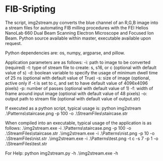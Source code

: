 # FIB-Sripting

The script, img2stream.py converts the blue channel of an R,G,B image into a stream files for automating FIB milling procedures with the FEI Helios NanoLab 660 Dual Beam Scanning Electron Microscope and Focused Ion Beam. Python source available within master, executable available upon request.

Python dependencies are: os, numpy, argparse, and pillow.

Application parameters are as follows:
-i: path to image to be converted (required)
-t: type of stream file to create: s, s16, or c (optional with default value of s)
-d: boolean variable to specify the usage of minimum dwell time of 25 ns (optional with default value of True)
-s: size of image (optional, active only if -t is set to c, and set to have default value of 4096x4096 pixels)
-p: number of passes (optional with default value of 1)
-f: width of frame around input image (optional with default value of 48 pixels)
-o: output path to stream file (optional with default value of output.str)

If executed as a python script, typical usage is:
python img2stream .\Patterns\staircase.png -p 100 -o .\StreamFiles\staircase.str

When compiled into an executable, typical usage of the application is as follows:
.\img2stream.exe -i .\Patterns\staircase.png -p 100 -o .\StreamFiles\staircase.str
.\img2stream.exe -i .\Patterns\nist.png -p 10 -o .\StreamFiles\nist.str
.\img2stream.exe -i .\Patterns\test.png -t c -s 7 -p 1 -o .\StreamFiles\test.str

For Help:
python img2stream.py -h
.\img2stream.exe -h
